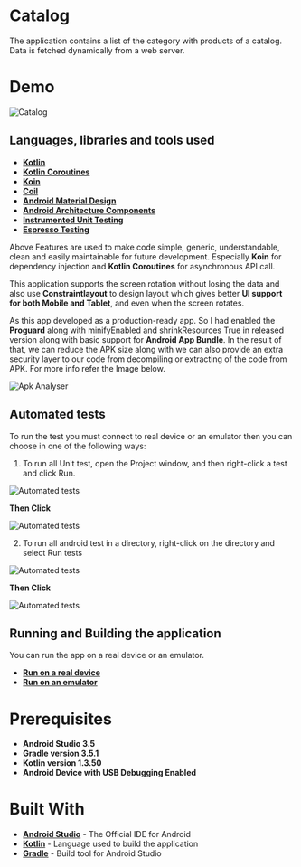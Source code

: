 # Catalog

The application contains a list of the category with products of a catalog. Data is fetched
dynamically from a web server.

# Demo
![Catalog](screenshots/Catalog_apk_demo.gif)

## Languages, libraries and tools used

* __[Kotlin](https://developer.android.com/kotlin)__
* __[Kotlin Coroutines](https://kotlinlang.org/docs/reference/coroutines-overview.html)__
* __[Koin](https://github.com/InsertKoinIO/koin)__
* __[Coil](https://coil-kt.github.io/coil/getting_started/)__
* __[Android Material Design](https://material.io/components/)__
* __[Android Architecture Components](https://developer.android.com/topic/libraries/architecture/index.html)__
* __[Instrumented Unit Testing](https://developer.android.com/training/testing/unit-testing/instrumented-unit-tests)__
* __[Espresso Testing](http://developer.android.com/training/testing/espresso)__

Above Features are used to make code simple, generic, understandable, clean and easily maintainable
for future development. Especially **Koin** for dependency injection and **Kotlin Coroutines** for
asynchronous API call.

This application supports the screen rotation without losing the data and also use **Constraintlayout** to design layout which
gives better **UI support for both Mobile and Tablet**, and even when the screen rotates.

As this app developed as a production-ready app. So I had enabled the **Proguard** along with minifyEnabled
and shrinkResources True in released version along with basic support for **Android App Bundle**.
In the result of that, we can reduce the APK size along with we can also provide an extra security layer
to our code from decompiling or extracting of the code from APK. For more info refer the Image below.

![Apk Analyser](screenshots/Catalog_Apk_Analyser.png)

## Automated tests

To run the test you must connect to real device or an emulator then you can choose in one of the following ways:

1. To run all Unit test, open the Project window, and then right-click a test and click Run.

![Automated tests](screenshots/select_unit_test.jpg)

**Then Click**

![Automated tests](screenshots/run_unit_test.jpg)

2. To run all android test in a directory, right-click on the directory and select Run tests

![Automated tests](screenshots/select_android_test.jpg)

**Then Click**

![Automated tests](screenshots/run_android_test.jpg)

## Running and Building the application

You can run the app on a real device or an emulator.

* __[Run on a real device](https://developer.android.com/training/basics/firstapp/running-app#RealDevice)__
* __[Run on an emulator](https://developer.android.com/training/basics/firstapp/running-app#Emulator)__


# Prerequisites
* __Android Studio 3.5__
* __Gradle version 3.5.1__
* __Kotlin version 1.3.50__
* __Android Device with USB Debugging Enabled__

# Built With

* __[Android Studio](https://developer.android.com/studio/index.html)__ - The Official IDE for Android
* __[Kotlin](https://developer.android.com/kotlin)__ - Language used to build the application
* __[Gradle](https://gradle.org)__ - Build tool for Android Studio